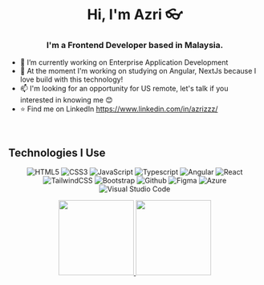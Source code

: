 <h1 align="center">Hi, I'm Azri 👓</h1>

<h3 align="center">I'm a Frontend Developer based in Malaysia.</h3>

- 🔭 I’m currently working on Enterprise Application Development
- 🌱 At the moment I'm working on studying on Angular, NextJs because I love build with this technology!
- 📫 I'm looking for an opportunity for US remote, let's talk if you interested in knowing me 😊
- ⭐ Find me on LinkedIn https://www.linkedin.com/in/azrizzz/
    

<br/>

## Technologies I Use
<p align="center">
  <img alt="HTML5" src="https://img.shields.io/badge/html5-%23E34F26.svg?style=for-the-badge&logo=html5&logoColor=white"/>
  <img alt="CSS3" src="https://img.shields.io/badge/css3-%231572B6.svg?style=for-the-badge&logo=css3&logoColor=white"/>
  <img alt="JavaScript" src="https://img.shields.io/badge/JavaScript-F7DF1E?style=for-the-badge&logo=javascript&logoColor=black"/>
  <img alt="Typescript" src="https://img.shields.io/badge/TypeScript-007ACC?style=for-the-badge&logo=typescript&logoColor=white"/>
  <img alt="Angular" src="https://img.shields.io/badge/Angular-DD0031?style=for-the-badge&logo=angular&logoColor=white"/>
  <img alt="React" src="https://img.shields.io/badge/react-%2320232a.svg?style=for-the-badge&logo=react&logoColor=%2361DAFB"/>
  <img alt="TailwindCSS" src="https://img.shields.io/badge/tailwind css-%2338B2AC.svg?style=for-the-badge&logo=tailwind-css&logoColor=white"/>
  <img alt="Bootstrap" src="https://img.shields.io/badge/bootstrap-%23563D7C.svg?style=for-the-badge&logo=bootstrap&logoColor=white"/>
  <img alt="Github" src="https://img.shields.io/badge/github-%23000000.svg?style=for-the-badge&logo=github&logoColor=white"/>
  <img alt="Figma" src="https://img.shields.io/badge/figma-%23F24E1E.svg?style=for-the-badge&logo=figma&logoColor=white" />
  <img alt="Azure" src="https://img.shields.io/badge/Microsoft_Azure-0089D6?style=for-the-badge&logo=microsoft-azure&logoColor=white" />
  <img alt="Visual Studio Code" src="https://img.shields.io/badge/Visual Studio Code-0078d7.svg?style=for-the-badge&logo=visual-studio-code&logoColor=white"/>
</p>
 
 <p align="center">
  <a href="https://github.com/AzriZzz">
    <img height="150em" src="https://github-readme-stats.vercel.app/api?username=AzriZzz&count_private=true&show_icons=true&theme=radical" />
    <img height="150em" src="https://github-readme-stats-eight-theta.vercel.app/api/top-langs/?username=AzriZzz&theme=radical&layout=compact&langs_count=10&exclude_repo=gamebase&hide=objective-c,c,java" />
  </a>
</p>
 
<!--
**AzriZzz/AzriZzz** is a ✨ _special_ ✨ repository because its `README.md` (this file) appears on your GitHub profile.

Here are some ideas to get you started:

- 🔭 I’m currently working on ...
- 🌱 I’m currently learning ...
- 👯 I’m looking to collaborate on ...
- 🤔 I’m looking for help with ...
- 💬 Ask me about ...
- 📫 How to reach me: ...
- 😄 Pronouns: ...
- ⚡ Fun fact: ...
-->
